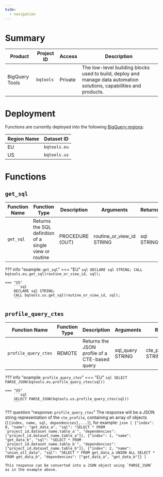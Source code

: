 ```yaml
---
hide:
  - navigation
---
```


# Summary
Product | Project ID | Access | Description
-- | -- | -- | --
BigQuery Tools | `bqtools` | Private | The low-level building blocks used to build, deploy and manage data automation solutions, capabilities and products.


# Deployment
Functions are currently deployed into the following [BigQuery regions](https://cloud.google.com/bigquery/docs/locations):

Region Name | Dataset ID 
--- | --- 
EU | `bqtools.eu` 
US | `bqtools.us` 


# Functions
## `get_sql`
Function Name | Function Type | Description | Arguments | Returns | Dependencies
--- | --- | --- | --- | --- | ---
`get_sql` | Returns the SQL definition of a single view or routine | PROCEDURE (OUT) | routine_or_view_id STRING | sql STRING | `bqtools-qb.[region].get_sql`

??? info "example: `get_sql`"
    === "EU"
        ```sql
        DECLARE sql STRING;
        CALL bqtools.eu.get_sql(routine_or_view_id, sql);
        ```

    === "US"
        ```sql
        DECLARE sql STRING;
        CALL bqtools.us.get_sql(routine_or_view_id, sql);
        ```

## `profile_query_ctes`
Function Name | Function Type | Description | Arguments | Returns | Dependencies
--- | --- | --- | --- | --- | ---
`profile_query_ctes` | REMOTE | Returns the JSON profile of a CTE-based query | sql_query STRING | cte_profile_json STRING | `bqtools.cloudfunctions.net/profile-query-ctes`

??? info "example: `profile_query_ctes`"
    === "EU"
        ```sql
        SELECT PARSE_JSON(bqtools.eu.profile_query_ctes(sql))
        ```

    === "US"
        ```sql
        SELECT PARSE_JSON(bqtools.us.profile_query_ctes(sql))
        ```


??? question "response: `profile_query_ctes`"
    The response will be a JSON string representation of the `cte_profile`, containing an array of objects (`[{index, name, sql, dependencies},...]`), for example:
    ```json
    [
    {"index": 0, "name": "get_data_a", "sql": "SELECT * FROM `project_id.dataset_name.table_a`", "dependencies": ["project_id.dataset_name.table_a"]},
    {"index": 1, "name": "get_data_b", "sql": "SELECT * FROM `project_id.dataset_name.table_b`", "dependencies": ["project_id.dataset_name.table_b"]},
    {"index": 2, "name": "union_all_data", "sql": "SELECT * FROM get_data_a UNION ALL SELECT * FROM get_data_b", "dependencies": ["get_data_a", "get_data_b"]}
    ]
    ```

    This response can be converted into a JSON object using `PARSE_JSON` as in the example above. 